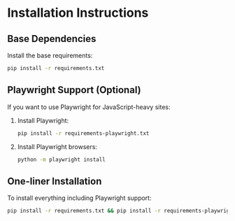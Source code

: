# Installation Instructions

## Base Dependencies

Install the base requirements:
```bash
pip install -r requirements.txt
```

## Playwright Support (Optional)

If you want to use Playwright for JavaScript-heavy sites:

1. Install Playwright:
   ```bash
   pip install -r requirements-playwright.txt
   ```

2. Install Playwright browsers:
   ```bash
   python -m playwright install
   ```

## One-liner Installation

To install everything including Playwright support:
```bash
pip install -r requirements.txt && pip install -r requirements-playwright.txt && python -m playwright install
```